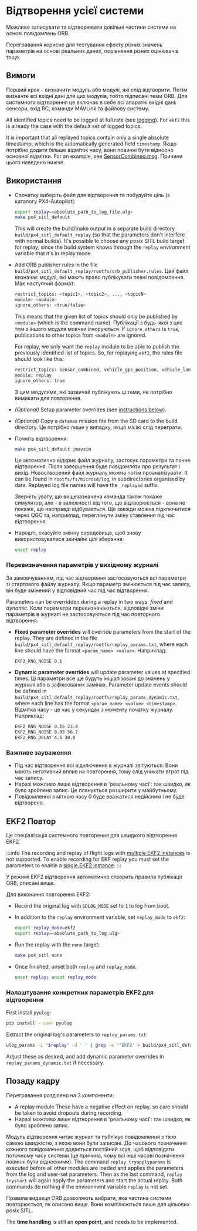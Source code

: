 # Відтворення усієї системи

Можливо записувати та відтворювати довільні частини системи на основі повідомлень ORB.

Перегравання корисне для тестування ефекту різних значень параметрів на основі реальних даних, порівняння різних оцінювачів тощо.

## Вимоги

Перший крок - визначити модуль або модулі, які слід відтворити.
Потім визначте всі вхідні дані для цих модулів, тобто підписані теми ORB.
Для системного відтворення це включає в себе всі апаратні вхідні дані: сенсори, вхід RC, команди MAVLink та файлову систему.

All identified topics need to be logged at full rate (see [logging](../dev_log/logging.md)).
For `ekf2` this is already the case with the default set of logged topics.

It is important that all replayed topics contain only a single absolute timestamp, which is the automatically generated field `timestamp`.
Якщо потрібно додати більше відміток часу, вони повинні бути відносно основної відмітки.
For an example, see [SensorCombined.msg](https://github.com/PX4/PX4-Autopilot/blob/main/msg/SensorCombined.msg).
Причини цього наведено нижче.

## Використання

- Спочатку виберіть файл для відтворення та побудуйте ціль (з каталогу PX4-Autopilot):

  ```sh
  export replay=<absolute_path_to_log_file.ulg>
  make px4_sitl_default
  ```

  This will create the build/make output in a separate build directory `build/px4_sitl_default_replay` (so that the parameters don't interfere with normal builds).
  It's possible to choose any posix SITL build target for replay, since the build system knows through the `replay` environment variable that it's in replay mode.

- Add ORB publisher rules in the file `build/px4_sitl_default_replay/rootfs/orb_publisher.rules`.
  Цей файл визначає модулі, які мають право публікувати певні повідомлення.
  Має наступний формат:

  ```sh
  restrict_topics: <topic1>, <topic2>, ..., <topicN>
  module: <module>
  ignore_others: <true/false>
  ```

  This means that the given list of topics should only be published by `<module>` (which is the command name).
  Публікації з будь-якої з цих тем з іншого модуля мовчки ігноруються.
  If `ignore_others` is `true`, publications to other topics from `<module>` are ignored.

  For replay, we only want the `replay` module to be able to publish the previously identified list of topics.
  So, for replaying `ekf2`, the rules file should look like this:

  ```sh
  restrict_topics: sensor_combined, vehicle_gps_position, vehicle_land_detected
  module: replay
  ignore_others: true
  ```

  З цим модулями, які зазвичай публікують ці теми, не потрібно вимикати для повторення.

- _(Optional)_ Setup parameter overrides (see [instructions below](#overriding-parameters-in-the-original-log)).

- _(Optional)_ Copy a `dataman` mission file from the SD card to the build directory.
  Це потрібно лише у випадку, якщо місію слід переграти.

- Почніть відтворення:

  ```sh
  make px4_sitl_default jmavsim
  ```

  Це автоматично відкриє файл журналу, застосує параметри та почне відтворення.
  Після завершення буде повідомляти про результат і вихід.
  Новостворений файл журналу можна потім проаналізувати. It can be found in `rootfs/fs/microsd/log`, in subdirectories organised by date.
  Replayed log file names will have the `_replayed` suffix.

  Зверніть увагу, що вищезазначена команда також покаже симулятор, але - в залежності від того, що відтворюється - вона не покаже, що насправді відбувається.
  Ще завжди можна підключитися через QGC та, наприклад, переглянути зміну ставлення під час відтворення.

- Нарешті, скасуйте змінну середовища, щоб знову використовувалися звичайні цілі збирання:

  ```sh
  unset replay
  ```

### Перевизначення параметрів у вихідному журналі

За замовчуванням, під час відтворення застосовуються всі параметри зі стартового файлу журналу.
Якщо параметр змінюється під час запису, він буде змінений у відповідний час під час відтворення.

Parameters can be overridden during a replay in two ways: _fixed_ and _dynamic_.
Коли параметри перевизначаються, відповідні зміни параметрів в журналі не застосовуються під час повторного відтворення.

- **Fixed parameter overrides** will override parameters from the start of the replay.
  They are defined in the file `build/px4_sitl_default_replay/rootfs/replay_params.txt`, where each line should have the format `<param_name> <value>`.
  Наприклад:

  ```sh
  EKF2_RNG_NOISE 0.1
  ```

- **Dynamic parameter overrides** will update parameter values at specified times.
  Ці параметри все ще будуть ініціалізовані до значень у журналі або в зафіксованих замінах.
  Parameter update events should be defined in `build/px4_sitl_default_replay/rootfs/replay_params_dynamic.txt`, where each line has the format `<param_name> <value> <timestamp>`.
  Відмітка часу - це час у секундах з моменту початку журналу. Наприклад:

  ```sh
  EKF2_RNG_NOISE 0.15 23.4
  EKF2_RNG_NOISE 0.05 56.7
  EKF2_RNG_DELAY 4.5 30.0
  ```

### Важливе зауваження

- Під час відтворення всі відключення в журналі звітуються.
  Вони мають негативний вплив на повторення, тому слід уникати втрат під час запису.
- Наразі можливо лише відтворення в 'реальному часі': так швидко, як було зроблено запис.
  Це планується розширити у майбутньому.
- Повідомлення з міткою часу 0 буде вважатися недійсним і не буде відтворено.

## EKF2 Повтор

Це спеціалізація системного повторення для швидкого відтворення EKF2.

:::info
The recording and replay of flight logs with [multiple EKF2 instances](../advanced_config/tuning_the_ecl_ekf.md#running-multiple-ekf-instances) is not supported.
To enable recording for EKF replay you must set the parameters to enable a [single EKF2 instance](../advanced_config/tuning_the_ecl_ekf.md#running-a-single-ekf-instance).
:::

У режимі EKF2 відтворення автоматично створить правила публікації ORB, описані вище.

Для виконання повторення EKF2:

- Record the original log with `SDLOG_MODE` set to `1` to log from boot.

- In addition to the `replay` environment variable, set `replay_mode` to `ekf2`:

  ```sh
  export replay_mode=ekf2
  export replay=<absolute_path_to_log.ulg>
  ```

- Run the replay with the `none` target:

  ```sh
  make px4_sitl none
  ```

- Once finished, unset both `replay` and `replay_mode`.

  ```sh
  unset replay; unset replay_mode
  ```

### Налаштування конкретних параметрів EKF2 для відтворення

First install `pyulog`:

```sh
pip install --user pyulog
```

Extract the original log's parameters to `replay_params.txt`:

```sh
ulog_params -i "$replay" -d ' ' | grep -e '^EKF2' > build/px4_sitl_default_replay/rootfs/replay_params.txt
```

Adjust these as desired, and add dynamic parameter overrides in `replay_params_dynamic.txt` if necessary.

## Позаду кадру

Перегравання розділено на 3 компоненти:

- A replay module
  These have a negative effect on replay, so care should be taken to avoid dropouts during recording.
- Наразі можливо лише відтворення в 'реальному часі': так швидко, як було зроблено запис.

Модуль відтворення читає журнал та публікує повідомлення з тією самою швидкістю, з якою вони були записані.
До часового позначення кожного повідомлення додається постійний зсув, щоб відповідати поточному часу системи (це причина, чому всі інші часові позначення повинні бути відносними).
The command `replay tryapplyparams` is executed before all other modules are loaded and applies the parameters from the log and user-set parameters.
Then as the last command, `replay trystart` will again apply the parameters and start the actual replay.
Both commands do nothing if the environment variable `replay` is not set.

Правила видавця ORB дозволяють вибрати, яка частина системи повторюється, як описано вище. Вони компілюються лише для цільових posix SITL.

The **time handling** is still an **open point**, and needs to be implemented.
